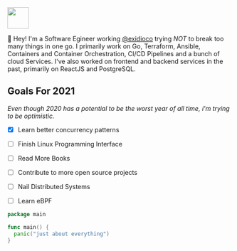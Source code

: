 <img src="https://camo.githubusercontent.com/c70f18274a81ee98dca1c116b68d5a35847b2e65/687474703a2f2f7374617469632e76656c76657463616368652e6f72672f70616765732f323031382f30362f31332f70617274792d676f706865722f64616e63696e672d676f706865722e676966" width="48px">

:wave: Hey! I'm a Software Egineer working [@exidioco](https://github.com/exidioco) trying *NOT* to break too many things in one go. I primarily work on Go, Terraform, Ansible, Containers and Container Orchestration, CI/CD Pipelines and a bunch of cloud Services. I've also worked on frontend and backend services in the past, primarily on ReactJS and PostgreSQL.

## Goals For 2021
*Even though 2020 has a potential to be the worst year of all time, i'm trying to be optimistic.*

- [x] Learn better concurrency patterns
- [ ] Finish Linux Programming Interface
- [ ] Read More Books
- [ ] Contribute to more open source projects
- [ ] Nail Distributed Systems
- [ ] Learn eBPF


```go
package main

func main() {
  panic("just about everything")
}
```
